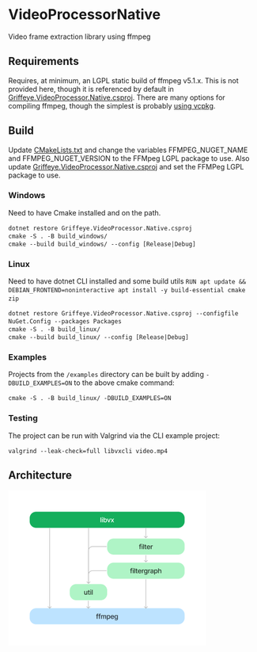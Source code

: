 # VideoProcessorNative
Video frame extraction library using ffmpeg

## Requirements

Requires, at minimum, an LGPL static build of ffmpeg v5.1.x. This is not provided here, though it is referenced by default in [Griffeye.VideoProcessor.Native.csproj](Griffeye.VideoProcessor.Native.csproj). There are many options for compiling ffmpeg, though the simplest is probably [using vcpkg](https://trac.ffmpeg.org/wiki/CompilationGuide/vcpkg).

## Build

Update [CMakeLists.txt](CMakeLists.txt) and change the variables FFMPEG_NUGET_NAME and FFMPEG_NUGET_VERSION to the FFMpeg LGPL package to use.
Also update [Griffeye.VideoProcessor.Native.csproj](Griffeye.VideoProcessor.Native.csproj) and set the FFMPeg LGPL package to use.

### Windows
Need to have Cmake installed and on the path.
```
dotnet restore Griffeye.VideoProcessor.Native.csproj
cmake -S . -B build_windows/
cmake --build build_windows/ --config [Release|Debug]
```

### Linux
Need to have dotnet CLI installed and some build utils
`RUN apt update && DEBIAN_FRONTEND=noninteractive apt install -y build-essential cmake zip`

```
dotnet restore Griffeye.VideoProcessor.Native.csproj --configfile NuGet.Config --packages Packages
cmake -S . -B build_linux/
cmake --build build_linux/ --config [Release|Debug]
```

### Examples
Projects from the `/examples` directory can be built by adding `-DBUILD_EXAMPLES=ON` to the above cmake command:
```
cmake -S . -B build_linux/ -DBUILD_EXAMPLES=ON
```

### Testing
The project can be run with Valgrind via the CLI example project:
```
valgrind --leak-check=full libvxcli video.mp4
```

## Architecture

![Architecture overview](architecture.png "Architecture overview")